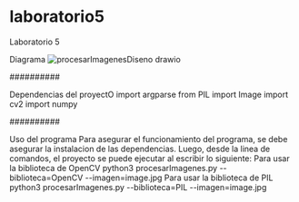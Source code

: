 # laboratorio5
Laboratorio 5

Diagrama
![procesarImagenesDiseno drawio](https://github.com/prichavarria/laboratorio5/assets/144200787/7df33334-ab53-4733-9e29-44bfda58a28b)

##########

Dependencias del proyectO
  import argparse
  from PIL import Image
  import cv2
  import numpy 

##########

Uso del programa
  Para asegurar el funcionamiento del programa, se debe asegurar la instalacion de las dependencias. Luego, desde la linea de comandos, el proyecto se puede ejecutar al escribir lo siguiente:
  Para usar la biblioteca de OpenCV 
    python3 procesarImagenes.py --biblioteca=OpenCV --imagen=image.jpg
  Para usar la biblioteca de PIL
    python3 procesarImagenes.py --biblioteca=PIL --imagen=image.jpg
